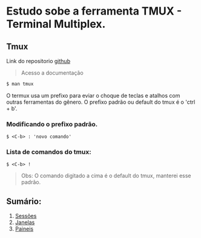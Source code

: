 # Estudo sobe a ferramenta TMUX - Terminal Multiplex.

## Tmux 

Link do repositorio [github](https://github.com/tmux)

> Acesso a documentação

```bash
$ man tmux
```

O termux usa um prefixo para eviar o choque de teclas e atalhos com outras ferramentas do gênero. 
O prefixo padrão ou default do tmux é o <C-b> 'ctrl + b'.

### Modificando o prefixo padrão. 

```
$ <C-b> : 'novo comando'
```

### Lista de comandos do tmux:
 
```
$ <C-b> !
```

> Obs: O comando digitado a cima é o default do tmux, manterei esse padrão.


## Sumário: 

1. [Sessões](./Comandos_Session.md)
2. [Janelas](./Comandos_Windows.md)
3. [Paineis](./Comandos_Panel.md)
